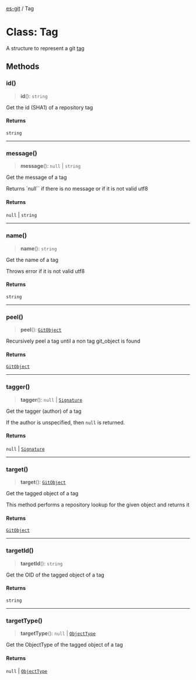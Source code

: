 [es-git](../globals.md) / Tag

# Class: Tag

A structure to represent a git [tag][1]

[1]: http://git-scm.com/book/en/Git-Basics-Tagging

## Methods

### id()

> **id**(): `string`

Get the id (SHA1) of a repository tag

#### Returns

`string`

***

### message()

> **message**(): `null` \| `string`

Get the message of a tag

Returns `null`` if there is no message or if it is not valid utf8

#### Returns

`null` \| `string`

***

### name()

> **name**(): `string`

Get the name of a tag

Throws error if it is not valid utf8

#### Returns

`string`

***

### peel()

> **peel**(): [`GitObject`](GitObject.md)

Recursively peel a tag until a non tag git_object is found

#### Returns

[`GitObject`](GitObject.md)

***

### tagger()

> **tagger**(): `null` \| [`Signature`](../interfaces/Signature.md)

Get the tagger (author) of a tag

If the author is unspecified, then `null` is returned.

#### Returns

`null` \| [`Signature`](../interfaces/Signature.md)

***

### target()

> **target**(): [`GitObject`](GitObject.md)

Get the tagged object of a tag

This method performs a repository lookup for the given object and
returns it

#### Returns

[`GitObject`](GitObject.md)

***

### targetId()

> **targetId**(): `string`

Get the OID of the tagged object of a tag

#### Returns

`string`

***

### targetType()

> **targetType**(): `null` \| [`ObjectType`](../enumerations/ObjectType.md)

Get the ObjectType of the tagged object of a tag

#### Returns

`null` \| [`ObjectType`](../enumerations/ObjectType.md)
